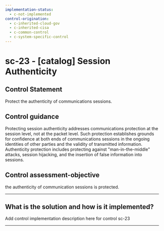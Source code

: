 ```yaml
---
implementation-status:
  - c-not-implemented
control-origination:
  - c-inherited-cloud-gov
  - c-inherited-cisa
  - c-common-control
  - c-system-specific-control
---
```


# sc-23 - \[catalog\] Session Authenticity

## Control Statement

Protect the authenticity of communications sessions.

## Control guidance

Protecting session authenticity addresses communications protection at the session level, not at the packet level. Such protection establishes grounds for confidence at both ends of communications sessions in the ongoing identities of other parties and the validity of transmitted information. Authenticity protection includes protecting against "man-in-the-middle" attacks, session hijacking, and the insertion of false information into sessions.

## Control assessment-objective

the authenticity of communication sessions is protected.

______________________________________________________________________

## What is the solution and how is it implemented?

Add control implementation description here for control sc-23

______________________________________________________________________
